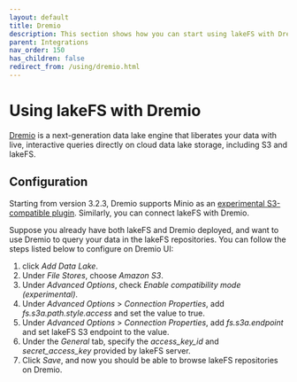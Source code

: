 ```yaml
---
layout: default
title: Dremio
description: This section shows how you can start using lakeFS with Dremio, a next-generation data lake engine.
parent: Integrations
nav_order: 150
has_children: false
redirect_from: /using/dremio.html
---
```


# Using lakeFS with Dremio
[Dremio](https://www.dremio.com/) is a next-generation data lake engine that liberates your data with live, 
interactive queries directly on cloud data lake storage, including S3 and lakeFS.

## Configuration
Starting from version 3.2.3, Dremio supports Minio as an [experimental S3-compatible plugin](https://docs.dremio.com/data-sources/s3.html#configuring-s3-for-minio).
Similarly, you can connect lakeFS with Dremio.

Suppose you already have both lakeFS and Dremio deployed, and want to use Dremio to query your data in the lakeFS repositories.
You can follow the steps listed below to configure on Dremio UI:

1. click _Add Data Lake_.
1. Under _File Stores_, choose _Amazon S3_.
1. Under _Advanced Options_, check _Enable compatibility mode (experimental)_.
1. Under _Advanced Options_ > _Connection Properties_, add _fs.s3a.path.style.access_ and set the value to true.
1. Under _Advanced Options_ > _Connection Properties_, add _fs.s3a.endpoint_ and set lakeFS S3 endpoint to the value. 
1. Under the _General_ tab, specify the _access_key_id_ and _secret_access_key_ provided by lakeFS server.
1. Click _Save_, and now you should be able to browse lakeFS repositories on Dremio.
